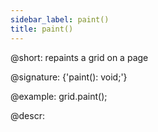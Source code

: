 ```yaml
---
sidebar_label: paint()
title: paint()
---          
```


@short: repaints a grid on a page

@signature: {'paint(): void;'}

@example:
grid.paint();

@descr:
